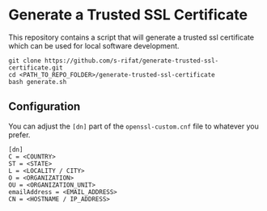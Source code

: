 # Generate a Trusted SSL Certificate

This repository contains a script that will generate a trusted ssl certificate which can be used for local software development.

```
git clone https://github.com/s-rifat/generate-trusted-ssl-certificate.git
cd <PATH_TO_REPO_FOLDER>/generate-trusted-ssl-certificate
bash generate.sh
```

## Configuration

You can adjust the `[dn]` part of the `openssl-custom.cnf` file to whatever you prefer.

```
[dn]
C = <COUNTRY>
ST = <STATE>
L = <LOCALITY / CITY>
O = <ORGANIZATION>
OU = <ORGANIZATION_UNIT>
emailAddress = <EMAIL_ADDRESS>
CN = <HOSTNAME / IP_ADDRESS>
``` 
